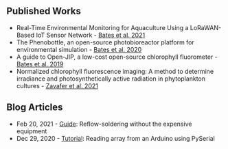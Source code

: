 ## Published Works
- Real-Time Environmental Monitoring for Aquaculture Using a LoRaWAN-Based IoT Sensor Network - [Bates et al. 2021](https://doi.org/10.3390/s21237963)
- The Phenobottle, an open-source photobioreactor platform for environmental simulation - [Bates et al. 2020](https://doi.org/10.1016/j.algal.2020.102105)
- A guide to Open-JIP, a low-cost open-source chlorophyll fluorometer - [Bates et al. 2019](https://doi.org/10.1007/s11120-019-00673-2)
- Normalized chlorophyll fluorescence imaging: A method to determine irradiance and photosynthetically active radiation in phytoplankton cultures - [Zavafer et al. 2021](https://doi.org/10.1016/j.algal.2021.102309)

## Blog Articles
- Feb 20, 2021 - [Guide](https://harveybates.github.io/technology/2021/02/20/reflow.html): Reflow-soldering without the expensive equipment
- Dec 29, 2020 - [Tutorial](https://harveybates.github.io/tutorial/2020/12/29/PySerialArduinoTutorial.html): Reading array from an Arduino using PySerial
